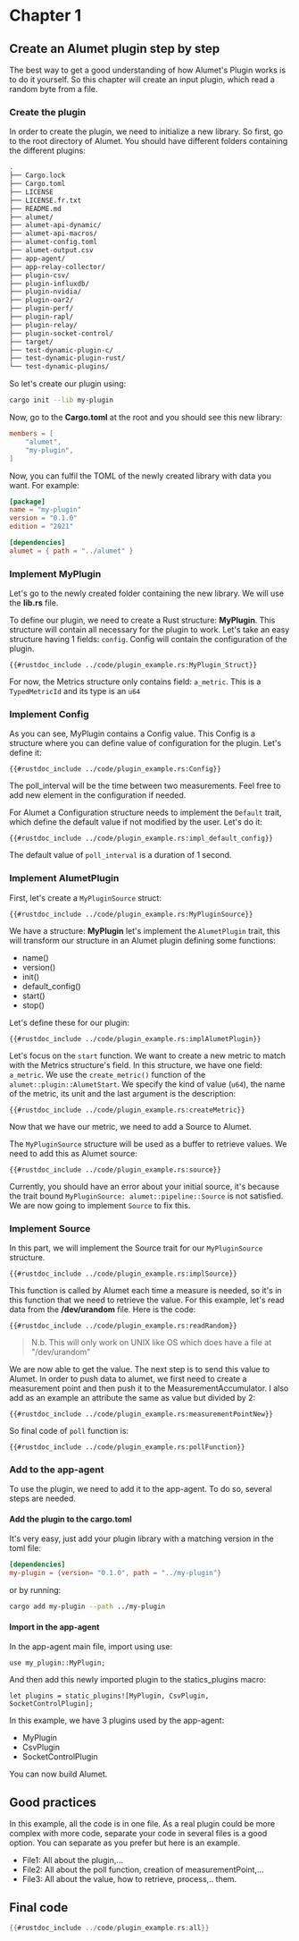 # Chapter 1

## Create an Alumet plugin step by step

The best way to get a good understanding of how Alumet's Plugin works is to do it yourself. So this chapter will create an input plugin, which read a random byte from a file.

### Create the plugin

In order to create the plugin, we need to initialize a new library. So first, go to the root directory of Alumet. You should have different
folders containing the different plugins:

```bash
.
├── Cargo.lock
├── Cargo.toml
├── LICENSE
├── LICENSE.fr.txt
├── README.md
├── alumet/
├── alumet-api-dynamic/
├── alumet-api-macros/
├── alumet-config.toml
├── alumet-output.csv
├── app-agent/
├── app-relay-collector/
├── plugin-csv/
├── plugin-influxdb/
├── plugin-nvidia/
├── plugin-oar2/
├── plugin-perf/
├── plugin-rapl/
├── plugin-relay/
├── plugin-socket-control/
├── target/
├── test-dynamic-plugin-c/
├── test-dynamic-plugin-rust/
└── test-dynamic-plugins/
```

So let's create our plugin using:

```bash
cargo init --lib my-plugin
```

Now, go to the **Cargo.toml** at the root and you should see this new library:

```toml
members = [
    "alumet",
    "my-plugin",
]
```

Now, you can fulfil the TOML of the newly created library with data you want. For example:

```toml
[package]
name = "my-plugin"
version = "0.1.0"
edition = "2021"

[dependencies]
alumet = { path = "../alumet" }
```

### Implement MyPlugin

Let's go to the newly created folder containing the new library. We will use the **lib.rs** file.

To define our plugin, we need to create a Rust structure: **MyPlugin**. This structure will contain all necessary for the plugin to work.
Let's take an easy structure having 1 fields: `config`. Config will contain the configuration of the plugin.

```rust,ignore 
{{#rustdoc_include ../code/plugin_example.rs:MyPlugin_Struct}}
```

For now, the Metrics structure only contains field: `a_metric`. This is a `TypedMetricId` and its type is an `u64`

### Implement Config

As you can see, MyPlugin contains a Config value. This Config is a structure where you can define value of configuration for the plugin.
Let's define it:

```rust,ignore
{{#rustdoc_include ../code/plugin_example.rs:Config}}
```

The poll_interval will be the time between two measurements. Feel free to add new element in the configuration if needed.

For Alumet a Configuration structure needs to implement the `Default` trait, which define the default value if not modified by the user.
Let's do it:

```rust,ignore
{{#rustdoc_include ../code/plugin_example.rs:impl_default_config}}
```

The default value of `poll_interval` is a duration of 1 second.

### Implement AlumetPlugin

First, let's create a `MyPluginSource` struct:

```rust,ignore
{{#rustdoc_include ../code/plugin_example.rs:MyPluginSource}}
```

We have a structure: **MyPlugin** let's implement the `AlumetPlugin` trait, this will transform our structure in an Alumet plugin
defining some functions:

- name()
- version()
- init()
- default_config()
- start()
- stop()

Let's define these for our plugin:

```rust,ignore
{{#rustdoc_include ../code/plugin_example.rs:implAlumetPlugin}}
```

Let's focus on the `start` function.
We want to create a new metric to match with the Metrics structure's field. In this structure, we have one field: `a_metric`.
We use the `create_metric()` function of the `alumet::plugin::AlumetStart`. We specify the kind of value (`u64`), the name
of the metric, its unit and the last argument is the description:

```rust,ignore
{{#rustdoc_include ../code/plugin_example.rs:createMetric}}
```

Now that we have our metric, we need to add a Source to Alumet.

The `MyPluginSource` structure will be used as a buffer to retrieve values. We need to add this as Alumet source:

```rust,ignore
{{#rustdoc_include ../code/plugin_example.rs:source}}
```

Currently, you should have an error about your initial source, it's because the trait bound
`MyPluginSource: alumet::pipeline::Source` is not satisfied. We are now going to implement `Source` to fix this.

### Implement Source

In this part, we will implement the Source trait for our `MyPluginSource` structure.

```rust,ignore
{{#rustdoc_include ../code/plugin_example.rs:implSource}}
```

This function is called by Alumet each time a measure is needed, so it's in this function that we need to retrieve the value.
For this example, let's read data from the **/dev/urandom** file.
Here is the code:

```rust,ignore
{{#rustdoc_include ../code/plugin_example.rs:readRandom}}
```

> N.b. This will only work on UNIX like OS which does have a file at "/dev/urandom"

We are now able to get the value. The next step is to send this value to Alumet.
In order to push data to alumet, we first need to create a measurement point and then push it to the MeasurementAccumulator.
I also add as an example an attribute the same as value but divided by 2:

```rust,ignore
{{#rustdoc_include ../code/plugin_example.rs:measurementPointNew}}
```

So final code of `poll` function is:

```rust,ignore
{{#rustdoc_include ../code/plugin_example.rs:pollFunction}}
```

### Add to the app-agent

To use the plugin, we need to add it to the app-agent. To do so, several steps are needed.

#### Add the plugin to the cargo.toml

It's very easy, just add your plugin library with a matching version in the toml file:

```toml
[dependencies]
my-plugin = {version= "0.1.0", path = "../my-plugin"}
```

or by running:

```bash
cargo add my-plugin --path ../my-plugin
```

#### Import in the app-agent

In the app-agent main file, import using use:

```rust,ignore
use my_plugin::MyPlugin;
```

And then add this newly imported plugin to the statics_plugins macro:

```rust,ignore
let plugins = static_plugins![MyPlugin, CsvPlugin, SocketControlPlugin];
```

In this example, we have 3 plugins used by the app-agent:

- MyPlugin
- CsvPlugin
- SocketControlPlugin

You can now build Alumet.

## Good practices

In this example, all the code is in one file. As a real plugin could be more complex with more code, separate your 
code in several files is a good option. You can separate as you prefer but here is an example.
- File1: All about the plugin,...
- File2: All about the poll function, creation of measurementPoint,...  
- File3: All about the value, how to retrieve, process,.. them.

## Final code

```rust
{{#rustdoc_include ../code/plugin_example.rs:all}}
```
